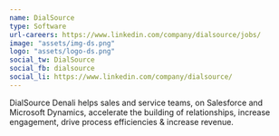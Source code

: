 ```yaml
---
name: DialSource
type: Software
url-careers: https://www.linkedin.com/company/dialsource/jobs/
image: "assets/img-ds.png"
logo: "assets/logo-ds.png"
social_tw: DialSource
social_fb: dialsource
social_li: https://www.linkedin.com/company/dialsource/
---
```

DialSource Denali helps sales and service teams, on Salesforce and Microsoft Dynamics,
accelerate the building of relationships, increase engagement, drive process efficiencies & increase revenue.
